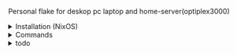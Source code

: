 Personal flake for deskop pc laptop and home-server(optiplex3000)
<details>
<summary>Installation (NixOS)</summary>

requires NixOS [ISO](https://nixos.org/download/#nixos-iso)  
write the image to the USB flash drive.
```bash
sudo dd bs=4M conv=fsync oflag=direct status=progress if=<path-to-image> of=/dev/sdX
```
generate hardwareconfig if needed:
```bash
nixos-generate-config --no-filesystems --force --dir ./ # when to use --root?
```
there is a disko-install command which should do both in one step but im not shure if it works correctly
```bash
sudo nix run --extra-experimental-features 'nix-command flakes' github:nix-community/disko/latest#disko-install -- --flake .#desktop --disk main /dev/sda
```
partition from live-iso:  
clone the repo first
```bash
sudo nix \
--extra-experimental-features 'nix-command flakes' \
run github:nix-community/disko/latest -- --mode disko ./hosts/desktop/disko.nix
# NOTE: the above seems to work but the docs use this instead
# run github:nix-community/disko/latest -- --mode destroy,format,mount ./hosts/desktop/disko.nix
```
Installation (dont forget to enter the root password int this step)
```bash
sudo nixos-install --flake .#desktop
```
set user password with `passwd tim`

</details>

<details>
<summary>Commands</summary>

Rebuild: "desktop" is the host in those examples
```bash
sudo nixos-rebuild switch --flake github:zimtechmeister/flocke#desktop
```
```bash
nh os switch /path/to/flake -H desktop
```

Garbage collect:

</details>

<details>
<summary>todo</summary>

- [ ] should i include the packages defined in home-manager in nixos module as environmet.systemPackages?
- [ ] hardwareconfig checkout cachyOs
- [ ] devenv
- [ ] secrets sops [vimjoyer](https://www.youtube.com/watch?v=G5f6GC7SnhU)
## laptop only:
- [ ] tlp

</details>
